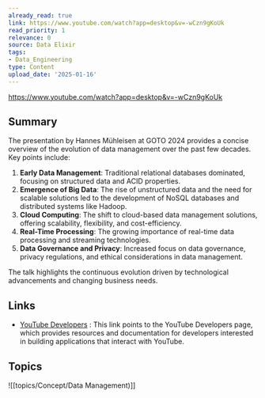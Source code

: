 ```yaml
---
already_read: true
link: https://www.youtube.com/watch?app=desktop&v=-wCzn9gKoUk
read_priority: 1
relevance: 0
source: Data Elixir
tags:
- Data_Engineering
type: Content
upload_date: '2025-01-16'
---
```


https://www.youtube.com/watch?app=desktop&v=-wCzn9gKoUk
## Summary

The presentation by Hannes Mühleisen at GOTO 2024 provides a concise overview of the evolution of data management over the past few decades. Key points include:

1. **Early Data Management**: Traditional relational databases dominated, focusing on structured data and ACID properties.
2. **Emergence of Big Data**: The rise of unstructured data and the need for scalable solutions led to the development of NoSQL databases and distributed systems like Hadoop.
3. **Cloud Computing**: The shift to cloud-based data management solutions, offering scalability, flexibility, and cost-efficiency.
4. **Real-Time Processing**: The growing importance of real-time data processing and streaming technologies.
5. **Data Governance and Privacy**: Increased focus on data governance, privacy regulations, and ethical considerations in data management.

The talk highlights the continuous evolution driven by technological advancements and changing business needs.
## Links

- [YouTube Developers](https://developers.google.com/youtube) : This link points to the YouTube Developers page, which provides resources and documentation for developers interested in building applications that interact with YouTube.

## Topics

![[topics/Concept/Data Management)]]